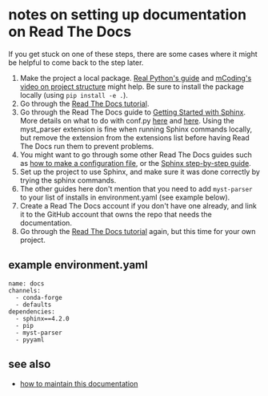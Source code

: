 # notes on setting up documentation on Read The Docs

If you get stuck on one of these steps, there are some cases where it might be helpful to come back to the step later.

1. Make the project a local package. [Real Python's guide](https://realpython.com/python-import/#create-and-install-a-local-package) and [mCoding's video on project structure](https://youtu.be/DhUpxWjOhME?t=176) might help. Be sure to install the package locally (using `pip install -e .`).
2. Go through the [Read The Docs tutorial](https://docs.readthedocs.io/en/stable/tutorial/).
3. Go through the Read The Docs guide to [Getting Started with Sphinx](https://docs.readthedocs.io/en/stable/intro/getting-started-with-sphinx.html). More details on what to do with conf.py [here](https://betterprogramming.pub/auto-documenting-a-python-project-using-sphinx-8878f9ddc6e9) and [here](https://www.sphinx-doc.org/en/master/usage/extensions/autodoc.html). Using the myst_parser extension is fine when running Sphinx commands locally, but remove the extension from the extensions list before having Read The Docs run them to prevent problems.
4. You might want to go through some other Read The Docs guides such as [how to make a configuration file](https://docs.readthedocs.io/en/stable/config-file/index.html), or the [Sphinx step-by-step guide](https://docs.readthedocs.io/en/stable/guides/tools.html).
5. Set up the project to use Sphinx, and make sure it was done correctly by trying the sphinx commands.
6. The other guides here don't mention that you need to add `myst-parser` to your list of installs in environment.yaml (see example below).
7. Create a Read The Docs account if you don't have one already, and link it to the GitHub account that owns the repo that needs the documentation.
8. Go through the [Read The Docs tutorial](https://docs.readthedocs.io/en/stable/tutorial/) again, but this time for your own project.

## example environment.yaml

```
name: docs
channels:
  - conda-forge
  - defaults
dependencies:
  - sphinx==4.2.0
  - pip
  - myst-parser
  - pyyaml
```

## see also
* [how to maintain this documentation](how-to-doc.rst)
